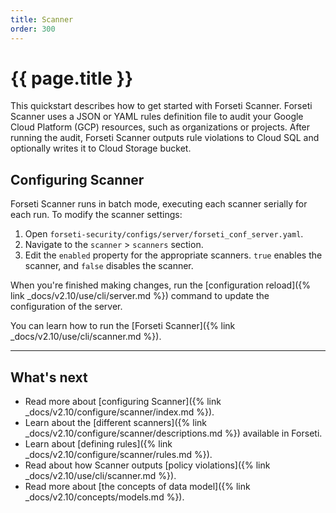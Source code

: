 ```yaml
---
title: Scanner
order: 300
---
```


# {{ page.title }}

This quickstart describes how to get started with Forseti Scanner. Forseti
Scanner uses a JSON or YAML rules definition file to audit your Google Cloud
Platform (GCP) resources, such as organizations or projects. After running the
audit, Forseti Scanner outputs rule violations to Cloud SQL and optionally
writes it to Cloud Storage bucket.


## Configuring Scanner

Forseti Scanner runs in batch mode, executing each scanner serially
for each run. To modify the scanner settings:

1. Open `forseti-security/configs/server/forseti_conf_server.yaml`.
1. Navigate to the `scanner` > `scanners` section.
1. Edit the `enabled` property for the appropriate scanners.
   `true` enables the scanner, and `false` disables the scanner.

When you're finished making changes, run the
[configuration reload]({% link _docs/v2.10/use/cli/server.md %})
command to update the configuration of the server.

You can learn how to run the [Forseti Scanner]({% link _docs/v2.10/use/cli/scanner.md %}).

---

## What's next

* Read more about [configuring Scanner]({% link _docs/v2.10/configure/scanner/index.md %}).
* Learn about the [different scanners]({% link _docs/v2.10/configure/scanner/descriptions.md %}) available in Forseti.
* Learn about [defining rules]({% link _docs/v2.10/configure/scanner/rules.md %}).
* Read about how Scanner outputs [policy violations]({% link _docs/v2.10/use/cli/scanner.md %}).
* Read more about [the concepts of data model]({% link _docs/v2.10/concepts/models.md %}).
